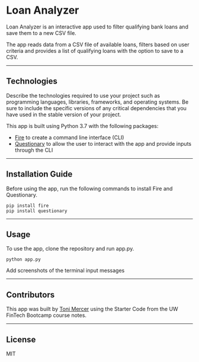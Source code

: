 # Loan Analyzer

Loan Analyzer is an interactive app used to filter qualifying bank loans and save them to a new CSV file.

The app reads data from a CSV file of available loans, filters based on user criteria and provides a list of qualifying loans with the option to save to a CSV.

---

## Technologies

Describe the technologies required to use your project such as programming languages, libraries, frameworks, and operating systems. Be sure to include the specific versions of any critical dependencies that you have used in the stable version of your project.

This app is built using Python 3.7 with the following packages: 

* [Fire](https://github.com/google/python-fire) to create a command line interface (CLI) 
* [Questionary](https://github.com/tmbo/questionary) to allow the user to interact with the app and provide inputs through the CLI

---

## Installation Guide

Before using the app, run the following commands to install Fire and Questionary.

```
pip install fire
pip install questionary
```

---

## Usage

To use the app, clone the repository and run app.py.

```python app.py```

Add screenshots of the terminal input messages


---

## Contributors

This app was built by [Toni Mercer](https://www.linkedin.com/in/toni-mercer/) using the Starter Code from the UW FinTech Bootcamp course notes. 

---

## License

MIT